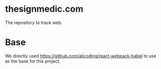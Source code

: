 # thesignmedic.com
The repository to track web.

# Base

We directly used https://github.com/alicoding/react-webpack-babel to use as the base for this project.
